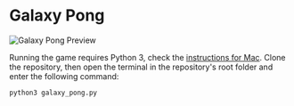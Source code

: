 # Galaxy Pong

![Galaxy Pong Preview](https://github.com/virtumonde/galaxy-pong/raw/master/pong_preview.png)

Running the game requires Python 3, check the [instructions for Mac](https://wsvincent.com/install-python3-mac/). 
Clone the repository, then open the terminal in the repository's root folder and enter the following command:

```
python3 galaxy_pong.py
```
